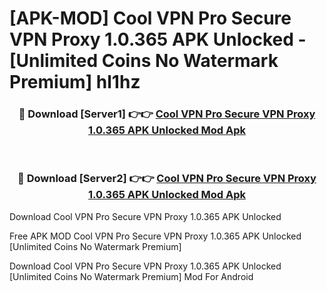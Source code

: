# [APK-MOD] Cool VPN Pro  Secure VPN Proxy 1.0.365 APK Unlocked - [Unlimited Coins No Watermark Premium] hl1hz



<div align="center">
<h3>🔴 Download [Server1] 👉👉 <a href="https://momento.my/?title=Cool_VPN_Pro__Secure_VPN_Proxy_1.0.365_APK_Unlocked">Cool VPN Pro  Secure VPN Proxy 1.0.365 APK Unlocked Mod Apk</a></h3><br>

<h3>🔴 Download [Server2] 👉👉 <a href="https://momento.my/?title=Cool_VPN_Pro__Secure_VPN_Proxy_1.0.365_APK_Unlocked">Cool VPN Pro  Secure VPN Proxy 1.0.365 APK Unlocked Mod Apk</a></h3>
</div>



Download Cool VPN Pro  Secure VPN Proxy 1.0.365 APK Unlocked 

Free APK MOD Cool VPN Pro  Secure VPN Proxy 1.0.365 APK Unlocked [Unlimited Coins No Watermark Premium]

Download Cool VPN Pro  Secure VPN Proxy 1.0.365 APK Unlocked [Unlimited Coins No Watermark Premium] Mod For Android
